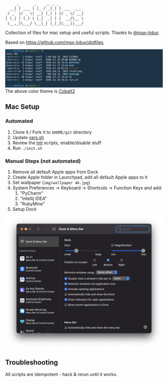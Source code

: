 ```
     _       _    __ _ _           
  __| | ___ | |_ / _(_) | ___  ___ 
 / _` |/ _ \| __| |_| | |/ _ \/ __|
| (_| | (_) | |_|  _| | |  __/\__ \
 \__,_|\___/ \__|_| |_|_|\___||___/

```

Collection of files for mac setup and useful scripts. Thanks to [@max-lobur](https://github.com/max-lobur).

Based on https://github.com/max-lobur/dotfiles.

![iterm2](./img/iterm2.png)
The above color theme is [Cobalt2](https://github.com/wesbos/Cobalt2-iterm)

## Mac Setup

### Automated
1. Clone it / Fork it to `$HOME/git` directory
1. Update [vars.sh](./vars.sh)
1. Review the [init](./init) scripts, enable/disable stuff
1. Run `./init.sh`

### Manual Steps (not automated)
1. Remove all default Apple apps from Dock
1. Create Apple folder in Launchpad, add all default Apple apps to it
1. Set wallpaper (`img/wallpaper 4k.jpg`)
1. System Preferences -> Keyboard -> Shortcuts -> Function Keys and add:
	1. "PyCharm"
	1. "Intellij IDEA"
	1. "RubyMine"
1. Setup Dock

![dock](./img/dock.png)

## Troubleshooting
All scripts are idempotent - hack & rerun until it works.